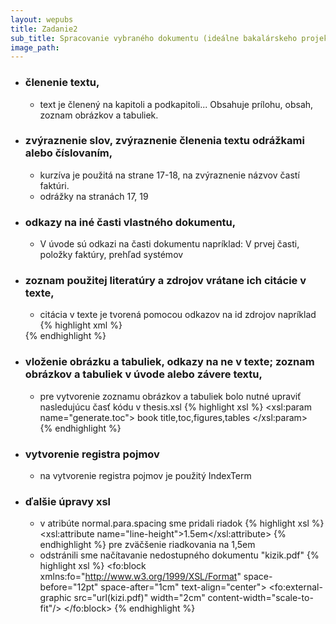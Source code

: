 ```yaml
---
layout: wepubs
title: Zadanie2
sub_title: Spracovanie vybraného dokumentu (ideálne bakalárskeho projektu) z pôvodného ľubovoľného (Word, OpenOffice, LaTeX, …) formátu do formátu DocBook a vygenerovanie cieľového tvaru v PDF.
image_path:
---
```




* ### členenie textu,
	* text je členený na kapitoli a podkapitoli... Obsahuje prílohu, obsah, zoznam obrázkov a tabuliek.  	
* ### zvýraznenie slov, zvýraznenie členenia textu odrážkami alebo číslovaním,
	* kurzíva je použitá na strane 17-18, na zvýraznenie názvov častí faktúri.
	* odrážky na stranách 17, 19
* ### odkazy na iné časti vlastného dokumentu,
	* V úvode sú odkazi na časti dokumentu napríklad: V prvej časti, položky faktúry, prehľad systémov
* ### zoznam použitej literatúry a zdrojov vrátane ich citácie v texte,
	* citácia v texte je tvorená pomocou odkazov na id zdrojov napríklad
	{% highlight xml %}
	<xref linkend="bib.29cite" />
	{% endhighlight %}
* ### vloženie obrázku a tabuliek, odkazy na ne v texte; zoznam obrázkov a tabuliek v úvode alebo závere textu,
	* pre vytvorenie zoznamu obrázkov a tabuliek bolo nutné upraviť nasledujúcu časť kódu v thesis.xsl
	{% highlight xsl %}
		<xsl:param name="generate.toc">
			book      title,toc,figures,tables
		</xsl:param>	
	{% endhighlight %}
* ### vytvorenie registra pojmov
	* na vytvorenie registra pojmov je použitý IndexTerm
* ### ďalšie úpravy xsl
	* v atribúte normal.para.spacing sme pridali riadok 
		{% highlight xsl %}
			<xsl:attribute name="line-height">1.5em</xsl:attribute>
		{% endhighlight %}
	pre zväčšenie riadkovania na 1,5em
	* odstránili sme načítavanie nedostupného dokumentu "kizik.pdf" 
	{% highlight xsl %}
	<fo:block xmlns:fo="http://www.w3.org/1999/XSL/Format" space-before="12pt" space-after="1cm" text-align="center">
	      <fo:external-graphic src="url(kizi.pdf)" width="2cm" content-width="scale-to-fit"/>
	    </fo:block>
	{% endhighlight %}
